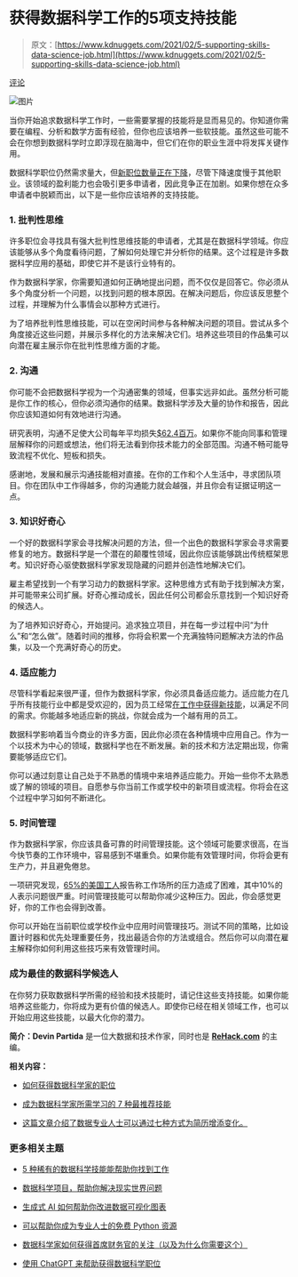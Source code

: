 # 获得数据科学工作的5项支持技能

> 原文：[https://www.kdnuggets.com/2021/02/5-supporting-skills-data-science-job.html](https://www.kdnuggets.com/2021/02/5-supporting-skills-data-science-job.html)

[评论](#comments)

![图片](../Images/7fc896bf4462008cfaa716719f33b3fd.png)

当你开始追求数据科学工作时，一些需要掌握的技能将是显而易见的。你知道你需要在编程、分析和数学方面有经验，但你也应该培养一些软技能。虽然这些可能不会在你想到数据科学时立即浮现在脑海中，但它们在你的职业生涯中将发挥关键作用。

数据科学职位仍然需求量大，但[新职位数量正在下降](https://sloanreview.mit.edu/article/the-recessions-impact-on-analytics-and-data-science/)，尽管下降速度慢于其他职业。该领域的盈利能力也会吸引更多申请者，因此竞争正在加剧。如果你想在众多申请者中脱颖而出，以下是一些你应该培养的支持技能。

### **1. 批判性思维**

许多职位会寻找具有强大批判性思维技能的申请者，尤其是在数据科学领域。你应该能够从多个角度看待问题，了解如何处理它并分析你的结果。这个过程是许多数据科学应用的基础，即使它并不是该行业特有的。

作为数据科学家，你需要知道如何正确地提出问题，而不仅仅是回答它。你必须从多个角度分析一个问题，以找到问题的根本原因。在解决问题后，你应该反思整个过程，并理解为什么事情会以那种方式进行。

为了培养批判性思维技能，可以在空闲时间参与各种解决问题的项目。尝试从多个角度接近这些问题，并展示多样化的方法来解决它们。培养这些项目的作品集可以向潜在雇主展示你在批判性思维方面的才能。

### **2. 沟通**

你可能不会把数据科学视为一个沟通密集的领域，但事实远非如此。虽然分析可能是你工作的核心，但你必须沟通你的结果。数据科学涉及大量的协作和报告，因此你应该知道如何有效地进行沟通。

研究表明，沟通不足使大公司每年平均损失[$62.4百万](https://www.shrm.org/resourcesandtools/hr-topics/behavioral-competencies/communication/pages/the-cost-of-poor-communications.aspx)。如果你不能向同事和管理层解释你的问题或想法，他们将无法看到你技术能力的全部范围。沟通不畅可能导致流程不优化、短板和损失。

感谢地，发展和展示沟通技能相对直接。在你的工作和个人生活中，寻求团队项目。你在团队中工作得越多，你的沟通能力就会越强，并且你会有证据证明这一点。

### **3\. 知识好奇心**

一个好的数据科学家会寻找解决问题的方法，但一个出色的数据科学家会寻求需要修复的地方。数据科学是一个潜在的颠覆性领域，因此你应该能够跳出传统框架思考。知识好奇心驱使数据科学家发现隐藏的问题并创造性地解决它们。

雇主希望找到一个有学习动力的数据科学家。这种思维方式有助于找到解决方案，并可能带来公司扩展。好奇心推动成长，因此任何公司都会乐意找到一个知识好奇的候选人。

为了培养知识好奇心，开始提问。追求独立项目，并在每一步过程中问“为什么”和“怎么做”。随着时间的推移，你将会积累一个充满独特问题解决方法的作品集，以及一个充满好奇心的历史。

### **4\. 适应能力**

尽管科学看起来很严谨，但作为数据科学家，你必须具备适应能力。适应能力在几乎所有技能行业中都是受欢迎的，因为员工经常[在工作中获得新技能](https://www.commercialvanshelving.com/blog/skilled-trade-jobs-highest-demand/)，以满足不同的需求。你能越多地适应新的挑战，你就会成为一个越有用的员工。

数据科学影响着当今商业的许多方面，因此你必须在各种情境中应用自己。作为一个以技术为中心的领域，数据科学也在不断发展。新的技术和方法定期出现，你需要能够适应它们。

你可以通过刻意让自己处于不熟悉的情境中来培养适应能力。开始一些你不太熟悉或了解的领域的项目。自愿参与你当前工作或学校中的新项目或流程。你将会在这个过程中学习如何不断进化。

### **5\. 时间管理**

作为数据科学家，你应该具备可靠的时间管理技能。这个领域可能要求很高，在当今快节奏的工作环境中，容易感到不堪重负。如果你能有效管理时间，你将会更有生产力，并且避免倦怠。

一项研究发现，[65%的美国工人](https://www.stress.org/workplace-stress)报告称工作场所的压力造成了困难，其中10%的人表示问题很严重。时间管理技能可以帮助你减少这种压力。因此，你会感觉更好，你的工作也会得到改善。

你可以开始在当前职位或学校作业中应用时间管理技巧。测试不同的策略，比如设置计时器和优先处理重要任务，找出最适合你的方法或组合。然后你可以向潜在雇主解释你如何利用这些技巧来有效管理时间。

### **成为最佳的数据科学候选人**

在你努力获取数据科学所需的经验和技术技能时，请记住这些支持技能。如果你能培养这些能力，你将成为更有价值的候选人。即使你已经在相关领域工作，也可以开始应用这些技能，以最大化你的潜力。

**简介：Devin Partida** 是一位大数据和技术作家，同时也是 [**ReHack.com**](https://rehack.com/) 的主编。

**相关内容：**

+   [如何获得数据科学家的职位](/2021/01/get-job-data-scientist.html)

+   [成为数据科学家所需学习的 7 种最推荐技能](/2021/02/7-most-recommended-skills-data-scientist.html)

+   [这篇文章介绍了数据专业人士可以通过七种方式为简历增添变化。](/2020/11/data-professionals-add-variation-resumes.html)

### 更多相关主题

+   [5 种稀有的数据科学技能能帮助你找到工作](https://www.kdnuggets.com/5-rare-data-science-skills-that-can-help-you-get-employed)

+   [数据科学项目，帮助你解决现实世界问题](https://www.kdnuggets.com/2022/11/data-science-projects-help-solve-real-world-problems.html)

+   [生成式 AI 如何帮助你改进数据可视化图表](https://www.kdnuggets.com/how-generative-ai-can-help-you-improve-your-data-visualization-charts)

+   [可以帮助你成为专业人士的免费 Python 资源](https://www.kdnuggets.com/free-python-resources-that-can-help-you-become-a-pro)

+   [数据科学家如何获得首席财务官的关注（以及为什么你需要这个）](https://www.kdnuggets.com/2021/12/data-scientists-get-ear-cfos-want.html)

+   [使用 ChatGPT 来帮助获得数据科学职位](https://www.kdnuggets.com/using-chatgpt-to-help-land-a-data-science-job)
